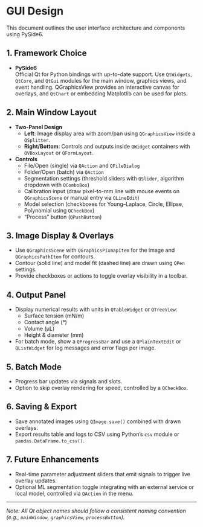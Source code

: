 # GUI Design

This document outlines the user interface architecture and components using PySide6.

## 1. Framework Choice

- **PySide6**  
  Official Qt for Python bindings with up-to-date support. Use `QtWidgets`, `QtCore`, and `QtGui` modules for the main window, graphics views, and event handling. QGraphicsView provides an interactive canvas for overlays, and `QtChart` or embedding Matplotlib can be used for plots.

## 2. Main Window Layout

- **Two-Panel Design**  
  - **Left**: Image display area with zoom/pan using `QGraphicsView` inside a `QSplitter`.  
  - **Right/Bottom**: Controls and outputs inside `QWidget` containers with `QVBoxLayout` or `QFormLayout`.
- **Controls**  
  - File/Open (single) via `QAction` and `QFileDialog`  
  - Folder/Open (batch) via `QAction`  
  - Segmentation settings (threshold sliders with `QSlider`, algorithm dropdown with `QComboBox`)  
  - Calibration input (draw pixel-to-mm line with mouse events on `QGraphicsScene` or manual entry via `QLineEdit`)  
  - Model selection (checkboxes for Young–Laplace, Circle, Ellipse, Polynomial using `QCheckBox`)  
  - “Process” button (`QPushButton`)

## 3. Image Display & Overlays

- Use `QGraphicsScene` with `QGraphicsPixmapItem` for the image and `QGraphicsPathItem` for contours.  
- Contour (solid line) and model fit (dashed line) are drawn using `QPen` settings.  
- Provide checkboxes or actions to toggle overlay visibility in a toolbar.

## 4. Output Panel

- Display numerical results with units in `QTableWidget` or `QTreeView`:
  - Surface tension (mN/m)  
  - Contact angle (°)  
  - Volume (µL)  
  - Height & diameter (mm)
- For batch mode, show a `QProgressBar` and use a `QPlainTextEdit` or `QListWidget` for log messages and error flags per image.

## 5. Batch Mode

- Progress bar updates via signals and slots.  
- Option to skip overlay rendering for speed, controlled by a `QCheckBox`.

## 6. Saving & Export

- Save annotated images using `QImage.save()` combined with drawn overlays.  
- Export results table and logs to CSV using Python’s `csv` module or `pandas.DataFrame.to_csv()`.

## 7. Future Enhancements

- Real-time parameter adjustment sliders that emit signals to trigger live overlay updates.  
- Optional ML segmentation toggle integrating with an external service or local model, controlled via `QAction` in the menu.

---

*Note: All Qt object names should follow a consistent naming convention (e.g., `mainWindow`, `graphicsView`, `processButton`).*

